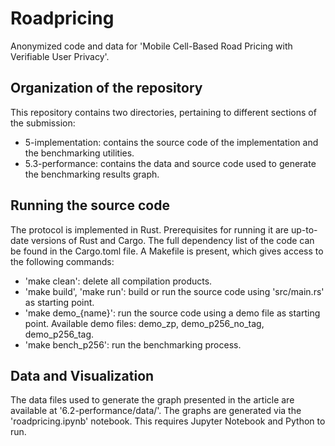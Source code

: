 # Roadpricing

Anonymized code and data for 'Mobile Cell-Based Road Pricing with Verifiable User Privacy'.

## Organization of the repository

This repository contains two directories, pertaining to different sections of the submission:
 - 5-implementation: contains the source code of the implementation and the benchmarking utilities.
 - 5.3-performance: contains the data and source code used to generate the benchmarking results graph.

## Running the source code

The protocol is implemented in Rust. Prerequisites for running it are up-to-date versions of Rust and Cargo. The full dependency list of the code can be found in the Cargo.toml file.
A Makefile is present, which gives access to the following commands:
 - 'make clean': delete all compilation products.
 - 'make build', 'make run': build or run the source code using 'src/main.rs' as starting point.
 - 'make demo_{name}': run the source code using a demo file as starting point. Available demo files: demo_zp, demo_p256_no_tag, demo_p256_tag.
 - 'make bench_p256': run the benchmarking process.

## Data and Visualization

The data files used to generate the graph presented in the article are available at '6.2-performance/data/'. The graphs are generated via the 'roadpricing.ipynb' notebook. This requires Jupyter Notebook and Python to run.